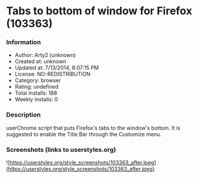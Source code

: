 # Tabs to bottom of window for Firefox (103363)

### Information
- Author: Arty2 (unknown)
- Created at: unknown
- Updated at: 7/13/2014, 8:07:15 PM
- License: NO-REDISTRIBUTION
- Category: browser
- Rating: undefined
- Total installs: 188
- Weekly installs: 0


### Description
userChrome script that puts Firefox's tabs to the window's bottom.
It is suggested to enable the Title Bar through the Customize menu.


### Screenshots (links to userstyles.org)
![https://userstyles.org/style_screenshots/103363_after.jpeg](https://userstyles.org/style_screenshots/103363_after.jpeg)


